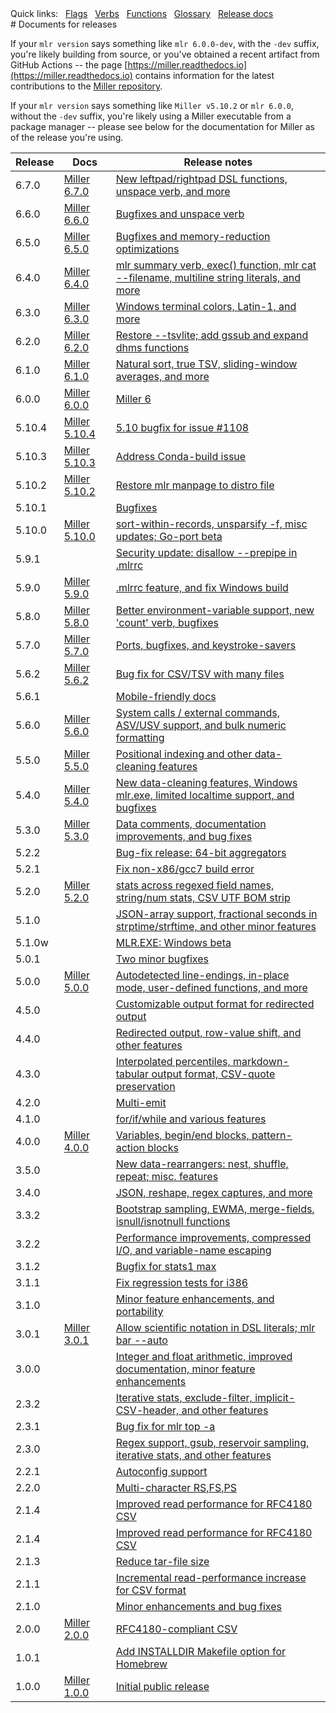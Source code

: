 <!---  PLEASE DO NOT EDIT DIRECTLY. EDIT THE .md.in FILE PLEASE. --->
<div>
<span class="quicklinks">
Quick links:
&nbsp;
<a class="quicklink" href="../reference-main-flag-list/index.html">Flags</a>
&nbsp;
<a class="quicklink" href="../reference-verbs/index.html">Verbs</a>
&nbsp;
<a class="quicklink" href="../reference-dsl-builtin-functions/index.html">Functions</a>
&nbsp;
<a class="quicklink" href="../glossary/index.html">Glossary</a>
&nbsp;
<a class="quicklink" href="../release-docs/index.html">Release docs</a>
</span>
</div>
# Documents for releases

If your `mlr version` says something like `mlr 6.0.0-dev`, with the `-dev` suffix, you're likely building from source, or you've obtained a recent artifact from GitHub Actions -- 
the page [https://miller.readthedocs.io](https://miller.readthedocs.io) contains information for the latest contributions to the [Miller repository](https://github.com/johnkerl/miller).

If your `mlr version` says something like `Miller v5.10.2` or `mlr 6.0.0`, without the `-dev` suffix, you're likely using a Miller executable from a package manager -- please see below for the documentation for Miller as of the release you're using.

| Release | Docs                                                                | Release notes |
|---------|---------------------------------------------------------------------|---------------|
6.7.0     | [Miller 6.7.0](https://miller.readthedocs.io/en/6.7.0)              | [New leftpad/rightpad DSL functions, unspace verb, and more](https://github.com/johnkerl/miller/releases/tag/v6.7.0) |
6.6.0     | [Miller 6.6.0](https://miller.readthedocs.io/en/6.6.0)              | [Bugfixes and unspace verb](https://github.com/johnkerl/miller/releases/tag/v6.6.0) |
6.5.0     | [Miller 6.5.0](https://miller.readthedocs.io/en/6.5.0)              | [Bugfixes and memory-reduction optimizations](https://github.com/johnkerl/miller/releases/tag/v6.5.0) |
6.4.0     | [Miller 6.4.0](https://miller.readthedocs.io/en/6.4.0)              | [ mlr summary verb, exec() function, mlr cat --filename, multiline string literals, and more](https://github.com/johnkerl/miller/releases/tag/v6.4.0) |
6.3.0     | [Miller 6.3.0](https://miller.readthedocs.io/en/6.3.0)              | [Windows terminal colors, Latin-1, and more](https://github.com/johnkerl/miller/releases/tag/v6.3.0) |
6.2.0     | [Miller 6.2.0](https://miller.readthedocs.io/en/v6.2.0)             | [Restore --tsvlite; add gssub and expand dhms functions](https://github.com/johnkerl/miller/releases/tag/v6.2.0) |
6.1.0     | [Miller 6.1.0](https://miller.readthedocs.io/en/6.1.0)              | [Natural sort, true TSV, sliding-window averages, and more](https://github.com/johnkerl/miller/releases/tag/v6.1.0) |
6.0.0     | [Miller 6.0.0](https://miller.readthedocs.io/en/6.0.0)              | [Miller 6](https://github.com/johnkerl/miller/releases/tag/v6.0.0) |
5.10.4    | [Miller 5.10.4](https://johnkerl.org/miller-docs-by-release/5.10.4) | [5.10 bugfix for issue #1108](https://github.com/johnkerl/miller/releases/tag/v5.10.4) |
5.10.3    | [Miller 5.10.3](https://johnkerl.org/miller-docs-by-release/5.10.3) | [Address Conda-build issue](https://github.com/johnkerl/miller/releases/tag/v5.10.3) |
5.10.2    | [Miller 5.10.2](https://johnkerl.org/miller-docs-by-release/5.10.2) | [Restore mlr manpage to distro file](https://github.com/johnkerl/miller/releases/tag/v5.10.2) |
5.10.1    |                                                                     | [Bugfixes](https://github.com/johnkerl/miller/releases/tag/v5.10.1) |
5.10.0    | [Miller 5.10.0](https://johnkerl.org/miller-docs-by-release/5.10.0) | [sort-within-records, unsparsify -f, misc updates; Go-port beta](https://github.com/johnkerl/miller/releases/tag/v5.10.0) |
5.9.1     |                                                                     | [Security update: disallow --prepipe in .mlrrc](https://github.com/johnkerl/miller/releases/tag/v5.9.1) |
5.9.0     | [Miller 5.9.0](https://johnkerl.org//miller-docs-by-release/5.9.0/) | [.mlrrc feature, and fix Windows build](https://github.com/johnkerl/miller/releases/tag/v5.9.0) |
5.8.0     | [Miller 5.8.0](https://johnkerl.org//miller-docs-by-release/5.8.0/) | [Better environment-variable support, new 'count' verb, bugfixes](https://github.com/johnkerl/miller/releases/tag/v5.8.0) |
5.7.0     | [Miller 5.7.0](https://johnkerl.org//miller-docs-by-release/5.7.0/) | [Ports, bugfixes, and keystroke-savers](https://github.com/johnkerl/miller/releases/tag/v5.7.0) |
5.6.2     | [Miller 5.6.2](https://johnkerl.org//miller-docs-by-release/5.6.2/) | [Bug fix for CSV/TSV with many files](https://github.com/johnkerl/miller/releases/tag/v5.6.2) |
5.6.1     |                                                                     | [Mobile-friendly docs](https://github.com/johnkerl/miller/releases/tag/v5.6.1) |
5.6.0     | [Miller 5.6.0](https://johnkerl.org//miller-docs-by-release/5.6.0/) | [System calls / external commands, ASV/USV support, and bulk numeric formatting](https://github.com/johnkerl/miller/releases/tag/v5.6.0) |
5.5.0     | [Miller 5.5.0](https://johnkerl.org//miller-docs-by-release/5.5.0/) | [Positional indexing and other data-cleaning features](https://github.com/johnkerl/miller/releases/tag/v5.5.0) |
5.4.0     | [Miller 5.4.0](https://johnkerl.org//miller-docs-by-release/5.4.0/) | [New data-cleaning features, Windows mlr.exe, limited localtime support, and bugfixes](https://github.com/johnkerl/miller/releases/tag/5.4.0) |
5.3.0     | [Miller 5.3.0](https://johnkerl.org//miller-docs-by-release/5.3.0/) | [Data comments, documentation improvements, and bug fixes](https://github.com/johnkerl/miller/releases/tag/v5.3.0) |
5.2.2     |                                                                     | [Bug-fix release: 64-bit aggregators](https://github.com/johnkerl/miller/releases/tag/v5.2.2) |
5.2.1     |                                                                     | [Fix non-x86/gcc7 build error](https://github.com/johnkerl/miller/releases/tag/v5.2.1) |
5.2.0     | [Miller 5.2.0](https://johnkerl.org//miller-docs-by-release/5.2.0/) | [stats across regexed field names, string/num stats, CSV UTF BOM strip](https://github.com/johnkerl/miller/releases/tag/v5.2.0) |
5.1.0     |                                                                     | [JSON-array support, fractional seconds in strptime/strftime, and other minor features](https://github.com/johnkerl/miller/releases/tag/v5.1.0) |
5.1.0w    |                                                                     | [MLR.EXE: Windows beta](https://github.com/johnkerl/miller/releases/tag/v5.1.0w) |
5.0.1     |                                                                     | [Two minor bugfixes](https://github.com/johnkerl/miller/releases/tag/v5.0.1) |
5.0.0     | [Miller 5.0.0](https://johnkerl.org//miller-docs-by-release/5.0.0/) | [Autodetected line-endings, in-place mode, user-defined functions, and more](https://github.com/johnkerl/miller/releases/tag/v5.0.0) |
4.5.0     |                                                                     | [Customizable output format for redirected output](https://github.com/johnkerl/miller/releases/tag/v4.5.0) |
4.4.0     |                                                                     | [Redirected output, row-value shift, and other features](https://github.com/johnkerl/miller/releases/tag/v4.4.0) |
4.3.0     |                                                                     | [Interpolated percentiles, markdown-tabular output format, CSV-quote preservation](https://github.com/johnkerl/miller/releases/tag/v4.3.0) |
4.2.0     |                                                                     | [Multi-emit](https://github.com/johnkerl/miller/releases/tag/v4.2.0) |
4.1.0     |                                                                     | [for/if/while and various features](https://github.com/johnkerl/miller/releases/tag/v4.1.0) |
4.0.0     | [Miller 4.0.0](https://johnkerl.org//miller-docs-by-release/4.0.0/) | [Variables, begin/end blocks, pattern-action blocks](https://github.com/johnkerl/miller/releases/tag/v4.0.0) |
3.5.0     |                                                                     | [New data-rearrangers: nest, shuffle, repeat; misc. features](https://github.com/johnkerl/miller/releases/tag/v3.5.0) |
3.4.0     |                                                                     | [JSON, reshape, regex captures, and more](https://github.com/johnkerl/miller/releases/tag/v3.4.0) |
3.3.2     |                                                                     | [Bootstrap sampling, EWMA, merge-fields, isnull/isnotnull functions](https://github.com/johnkerl/miller/releases/tag/v3.3.2) |
3.2.2     |                                                                     | [Performance improvements, compressed I/O, and variable-name escaping](https://github.com/johnkerl/miller/releases/tag/v3.2.2) |
3.1.2     |                                                                     | [Bugfix for stats1 max](https://github.com/johnkerl/miller/releases/tag/v3.1.2) |
3.1.1     |                                                                     | [Fix regression tests for i386](https://github.com/johnkerl/miller/releases/tag/v3.1.1) |
3.1.0     |                                                                     | [Minor feature enhancements, and portability](https://github.com/johnkerl/miller/releases/tag/v3.1.0) |
3.0.1     | [Miller 3.0.1](https://johnkerl.org//miller-docs-by-release/3.0.1/) | [Allow scientific notation in DSL literals; mlr bar --auto](https://github.com/johnkerl/miller/releases/tag/v3.0.1) |
3.0.0     |                                                                     | [Integer and float arithmetic, improved documentation, minor feature enhancements](https://github.com/johnkerl/miller/releases/tag/v3.0.0) |
2.3.2     |                                                                     | [Iterative stats, exclude-filter, implicit-CSV-header, and other features](https://github.com/johnkerl/miller/releases/tag/v2.3.2) |
2.3.1     |                                                                     | [Bug fix for mlr top -a](https://github.com/johnkerl/miller/releases/tag/v2.3.1) |
2.3.0     |                                                                     | [Regex support, gsub, reservoir sampling, iterative stats, and other features](https://github.com/johnkerl/miller/releases/tag/v2.3.0) |
2.2.1     |                                                                     | [Autoconfig support](https://github.com/johnkerl/miller/releases/tag/v2.2.1) |
2.2.0     |                                                                     | [Multi-character RS,FS,PS](https://github.com/johnkerl/miller/releases/tag/v2.2.0) |
2.1.4     |                                                                     | [Improved read performance for RFC4180 CSV](https://github.com/johnkerl/miller/releases/tag/v2.1.4) |
2.1.4     |                                                                     | [Improved read performance for RFC4180 CSV](https://github.com/johnkerl/miller/releases/tag/v2.1.4) |
2.1.3     |                                                                     | [Reduce tar-file size](https://github.com/johnkerl/miller/releases/tag/v2.1.3) |
2.1.1     |                                                                     | [Incremental read-performance increase for CSV format](https://github.com/johnkerl/miller/releases/tag/v2.1.1) |
2.1.0     |                                                                     | [Minor enhancements and bug fixes](https://github.com/johnkerl/miller/releases/tag/v2.1.0) |
2.0.0     | [Miller 2.0.0](https://johnkerl.org//miller-docs-by-release/2.0.0/) | [RFC4180-compliant CSV](https://github.com/johnkerl/miller/releases/tag/v2.0.0) |
1.0.1     |                                                                     | [Add INSTALLDIR Makefile option for Homebrew](https://github.com/johnkerl/miller/releases/tag/v1.0.1) |
1.0.0     | [Miller 1.0.0](https://johnkerl.org//miller-docs-by-release/1.0.0/) | [Initial public release](https://github.com/johnkerl/miller/releases/tag/v1.0.0) |
